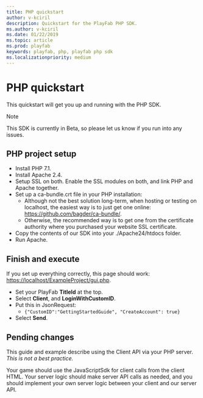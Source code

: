 ```yaml
---
title: PHP quickstart
author: v-kciril
description: Quickstart for the PlayFab PHP SDK.
ms.author: v-kciril
ms.date: 01/22/2019
ms.topic: article
ms.prod: playfab
keywords: playfab, php, playfab php sdk
ms.localizationpriority: medium
---
```


# PHP quickstart

This quickstart will get you up and running with the PHP SDK.

> [!Note]
> This SDK is currently in Beta, so please let us know if you run into any issues.

## PHP project setup

* Install PHP 7.1.
* Install Apache 2.4.
* Setup SSL on both. Enable the SSL modules on both, and link PHP and Apache together.
* Set up a ca-bundle.crt file in your PHP installation:
  * Although not the best solution long-term, when hosting or testing on localhost, the easiest way is to just get one online: <https://github.com/bagder/ca-bundle/>.
  * Otherwise, the recommended way is to get one from the certificate authority where you purchased your website SSL certificate.
* Copy the contents of our SDK into your ./Apache24/htdocs folder.
* Run Apache.

## Finish and execute

If you set up everything correctly, this page should work: <https://localhost/ExampleProject/gui.php>.

* Set your PlayFab **TitleId** at the top.
* Select **Client**, and **LoginWithCustomID**.
* Put this in JsonRequest:
  * `{"CustomID":"GettingStartedGuide", "CreateAccount": true}`
* Select **Send**.

## Pending changes

This guide and example describe using the Client API via your PHP server. *This is not a best practice.*

Your game should use the JavaScriptSdk for client calls from the client HTML. Your server logic should make server API calls as needed, and you should implement your own server logic between your client and our server API.
